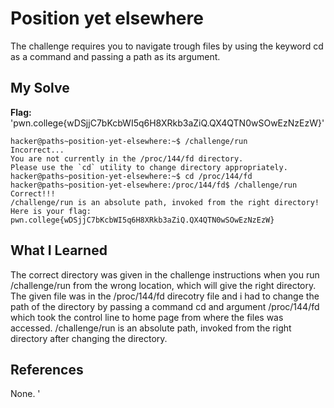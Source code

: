 # Position yet elsewhere 
The challenge requires you to navigate trough files by using the keyword cd as a command and passing a path as its argument.

## My Solve
**Flag:** 'pwn.college{wDSjjC7bKcbWI5q6H8XRkb3aZiQ.QX4QTN0wSOwEzNzEzW}'


```
hacker@paths~position-yet-elsewhere:~$ /challenge/run
Incorrect...
You are not currently in the /proc/144/fd directory.
Please use the `cd` utility to change directory appropriately.
hacker@paths~position-yet-elsewhere:~$ cd /proc/144/fd
hacker@paths~position-yet-elsewhere:/proc/144/fd$ /challenge/run
Correct!!!
/challenge/run is an absolute path, invoked from the right directory!
Here is your flag:
pwn.college{wDSjjC7bKcbWI5q6H8XRkb3aZiQ.QX4QTN0wSOwEzNzEzW}

```

## What I Learned
The correct directory was given in the challenge instructions when you run /challenge/run from the wrong location, which will give the right directory.
The given file was in the /proc/144/fd direcotry file and i had to change the path of the directory by passing a command cd and argument /proc/144/fd which took the control line to home page from where the files was accessed.
/challenge/run is an absolute path, invoked from the right directory after changing the directory.

## References
None.
'
